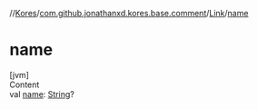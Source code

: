 //[Kores](../../index.md)/[com.github.jonathanxd.kores.base.comment](../index.md)/[Link](index.md)/[name](name.md)



# name  
[jvm]  
Content  
val [name](name.md): [String](https://kotlinlang.org/api/latest/jvm/stdlib/kotlin/-string/index.html)?  



